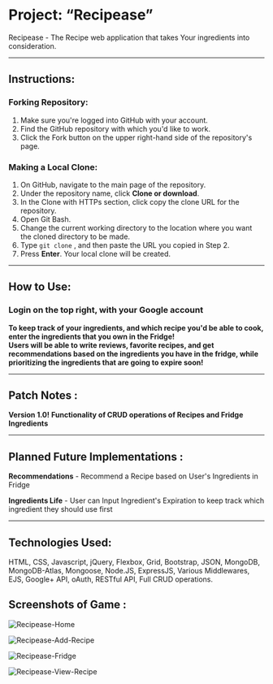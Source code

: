 # Project: “Recipease”

Recipease - The Recipe web application that takes Your ingredients into consideration. 

---

## **Instructions**:

### **Forking Repository**:

1. Make sure you're logged into GitHub with your account.
2. Find the GitHub repository with which you'd like to work.
3. Click the Fork button on the upper right-hand side of the repository's page.

### **Making a Local Clone**:

1. On GitHub, navigate to the main page of the repository.
2. Under the repository name, click **Clone or download**.
3. In the Clone with HTTPs section, click copy the clone URL for the repository.
4. Open Git Bash.
5. Change the current working directory to the location where you want the cloned directory to be made.
6. Type `git clone` , and then paste the URL you copied in Step 2.
7. Press **Enter**. Your local clone will be created.
   
---

## **How to Use**:

### Login on the top right, with your Google account

**To keep track of your ingredients, and which recipe you'd be able to cook, enter the ingredients that you own in the Fridge!**   
**Users will be able to write reviews, favorite recipes, and get recommendations based on the ingredients you have in the fridge, while prioritizing the ingredients that are going to expire soon!**

---

## **Patch Notes** : 

**Version 1.0!**
**Functionality of CRUD operations of Recipes and Fridge Ingredients**

---

## **Planned Future Implementations** :

**Recommendations** - Recommend a Recipe based on User's Ingredients in Fridge   

**Ingredients Life** - User can Input Ingredient's Expiration to keep track which ingredient they should use first
   
---

## **Technologies Used**: 

HTML, CSS, Javascript, jQuery, Flexbox, Grid, Bootstrap, JSON, MongoDB, MongoDB-Atlas, Mongoose, Node.JS, ExpressJS, Various Middlewares, EJS, Google+ API, oAuth, RESTful API, Full CRUD operations.

## **Screenshots of Game** : 

![Recipease-Home](link)

![Recipease-Add-Recipe](link)

![Recipease-Fridge](link)

![Recipease-View-Recipe](link)


